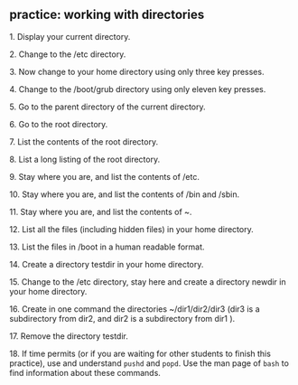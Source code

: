 ## practice: working with directories

1\. Display your current directory.

2\. Change to the /etc directory.

3\. Now change to your home directory using only three key presses.

4\. Change to the /boot/grub directory using only eleven key presses.

5\. Go to the parent directory of the current directory.

6\. Go to the root directory.

7\. List the contents of the root directory.

8\. List a long listing of the root directory.

9\. Stay where you are, and list the contents of /etc.

10\. Stay where you are, and list the contents of /bin and /sbin.

11\. Stay where you are, and list the contents of \~.

12\. List all the files (including hidden files) in your home directory.

13\. List the files in /boot in a human readable format.

14\. Create a directory testdir in your home directory.

15\. Change to the /etc directory, stay here and create a directory
newdir in your home directory.

16\. Create in one command the directories \~/dir1/dir2/dir3 (dir3 is a
subdirectory from dir2, and dir2 is a subdirectory from dir1 ).

17\. Remove the directory testdir.

18\. If time permits (or if you are waiting for other students to finish
this practice), use and understand `pushd` and `popd`. Use the man page
of `bash` to find information about these commands.
